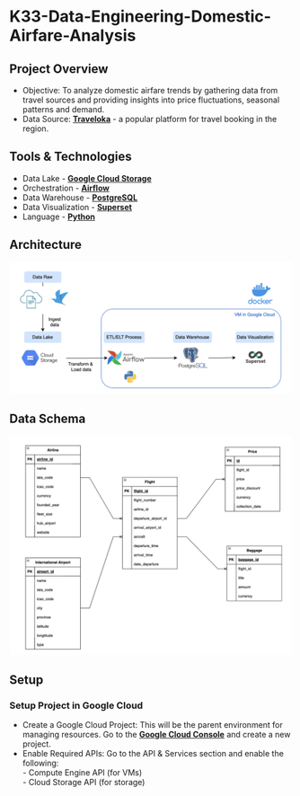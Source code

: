 # K33-Data-Engineering-Domestic-Airfare-Analysis


## Project Overview
- Objective: To analyze domestic airfare trends by gathering data from travel sources and providing insights into price fluctuations, seasonal patterns and demand.
- Data Source: [**Traveloka**](https://www.traveloka.com/) - a popular platform for travel booking in the region.


## Tools & Technologies
- Data Lake - [**Google Cloud Storage**](https://cloud.google.com/storage)
- Orchestration - [**Airflow**](https://airflow.apache.org/)
- Data Warehouse - [**PostgreSQL**](https://www.postgresql.org/)
- Data Visualization - [**Superset**](https://superset.apache.org/)
- Language - [**Python**](https://www.python.org)

## Architecture
![data pipeline architecture](/data-platform/data_architecture.png)
## Data Schema

![data schema](data_schema.png)


## Setup

### Setup Project in Google Cloud

- Create a Google Cloud Project: This will be the parent environment for managing resources. Go to the [**Google Cloud Console**](https://console.cloud.google.com/) and create a new project.
- Enable Required APIs:
    Go to the API & Services section and enable the following:  
        - Compute Engine API (for VMs)  
        - Cloud Storage API (for storage)
